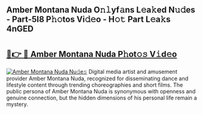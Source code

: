 ## Amber Montana Nuda O𝚗𝚕yf𝚊ns L𝚎a𝚔ed N𝚞𝚍es - Part-5I8 P𝚑𝚘tos Vi𝚍𝚎o - H𝚘𝚝 Part L𝚎a𝚔s 4nGED

# <h2><a href="http://kf31xue.oniu.top/?m=Amber+Montana+Nuda">🔗👉 🔴 Amber Montana Nuda P𝚑ot𝚘𝚜 V𝚒d𝚎o</a></h2>

[![Amber Montana Nuda Nu𝚍e𝚜](https://i.imgur.com/0qMVB7G.gif)](http://kf31xue.oniu.top/?m=Amber+Montana+Nuda)
Digital media artist and amusement provider Amber Montana Nuda, recognized for disseminating dance and lifestyle content through trending choreographies and short films. The public persona of Amber Montana Nuda is synonymous with openness and genuine connection, but the hidden dimensions of his personal life remain a mystery.  
